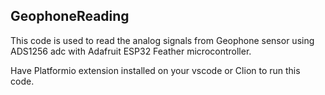 ## GeophoneReading

This code is used to read the analog signals from Geophone sensor using
ADS1256 adc with Adafruit ESP32 Feather microcontroller. 

Have Platformio extension installed on your vscode or Clion to run this code.
